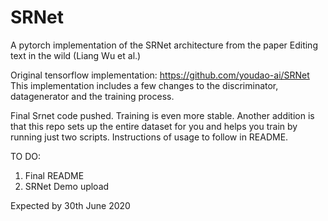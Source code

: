 # SRNet
A pytorch implementation of the SRNet architecture from the paper Editing text in the wild (Liang Wu et al.)

Original tensorflow implementation: https://github.com/youdao-ai/SRNet
This implementation includes a few changes to the discriminator, datagenerator and the training process.  

Final Srnet code pushed. Training is even more stable. Another addition is that this repo sets up the entire dataset for you and helps you train by running just two scripts. Instructions of usage to follow in README.

TO DO:

1) Final README
2) SRNet Demo upload 

Expected by 30th June 2020 
